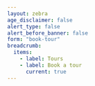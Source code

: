 ```yaml
---
layout: zebra
age_disclaimer: false
alert_type: false
alert_before_banner: false
form: "book-tour"
breadcrumb:
  items:
    - label: Tours
    - label: Book a tour
      current: true
---
```

